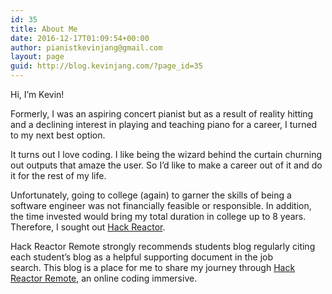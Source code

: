 ```yaml
---
id: 35
title: About Me
date: 2016-12-17T01:09:54+00:00
author: pianistkevinjang@gmail.com
layout: page
guid: http://blog.kevinjang.com/?page_id=35
---
```

Hi, I&#8217;m Kevin!

Formerly, I was an aspiring concert pianist but as a result of reality hitting and a declining interest in playing and teaching piano for a career, I turned to my next best option.

It turns out I love coding. I like being the wizard behind the curtain churning out outputs that amaze the user. So I&#8217;d like to make a career out of it and do it for the rest of my life.

Unfortunately, going to college (again) to garner the skills of being a software engineer was not financially feasible or responsible. In addition, the time invested would bring my total duration in college up to 8 years. Therefore, I sought out [Hack Reactor](http://www.hackreactor.com/).

Hack Reactor Remote strongly recommends students blog regularly citing each student&#8217;s blog as a helpful supporting document in the job search. This blog is a place for me to share my journey through [Hack Reactor Remote](http://www.hackreactor.com/remote-immersive), an online coding immersive.